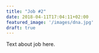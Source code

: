 ```yaml
---
title: "Job #2"
date: 2018-04-11T17:04:11+02:00
featured_image: '/images/dna.jpg'
draft: true
---
```


Text about job here.